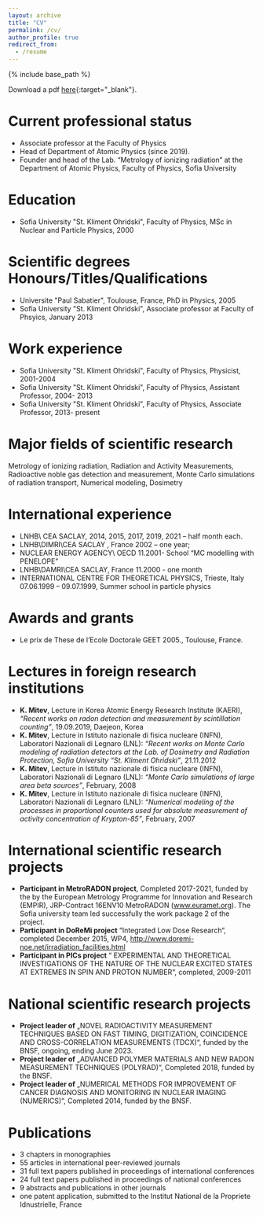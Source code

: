 ```yaml
---
layout: archive
title: "CV"
permalink: /cv/
author_profile: true
redirect_from:
  - /resume
---
```


{% include base_path %}


Download a pdf [here](../files/CV_KrasimirMitev_2022_En.pdf){:target="\_blank"}.

Current professional status
======
* Associate professor at the Faculty of Physics
* Head of Department of Atomic Physics (since 2019).
* Founder and head of the Lab. “Metrology of ionizing radiation” at the Department of Atomic Physics, Faculty of Physics, Sofia University


Education
======
* Sofia University "St. Kliment Ohridski", Faculty of Physics, MSc in Nuclear and Particle Physics, 2000


Scientific degrees Honours/Titles/Qualifications
======
* Universite "Paul Sabatier", Toulouse, France, PhD in Physics, 2005
* Sofia University "St. Kliment Ohridski", Associate professor at Faculty of Phsyics, January 2013


Work experience
======
* Sofia University "St. Kliment Ohridski", Faculty of Physics, Physicist, 2001-2004
* Sofia University "St. Kliment Ohridski", Faculty of Physics, Assistant Professor, 2004- 2013
* Sofia University "St. Kliment Ohridski", Faculty of Physics, Associate Professor, 2013- present


Major fields of scientific research
======
Metrology of ionizing radiation, Radiation and Activity Measurements, Radioactive noble gas detection and measurement, Monte Carlo simulations of radiation transport, Numerical modeling, Dosimetry


International experience
===
* LNHB\ CEA SACLAY, 2014, 2015, 2017, 2019, 2021 – half month each.
* LNHB\DIMRI\CEA SACLAY , France 2002 – one year;
* NUCLEAR ENERGY AGENCY\ OECD 11.2001- School “MC modelling with PENELOPE”
* LNHB\DAMRI\CEA SACLAY, France 11.2000 - one month
* INTERNATIONAL CENTRE FOR THEORETICAL PHYSICS, Trieste, Italy 07.06.1999 – 09.07.1999, Summer school in particle physics


Awards and grants
===
* Le prix de These de l’Ecole Doctorale GEET 2005., Toulouse, France.


Lectures in foreign research institutions
===
* __K. Mitev__, Lecture in Korea Atomic Energy Research Institute (KAERI), _“Recent works on radon detection and measurement by scintillation
counting”_, 19.09.2019, Daejeon, Korea
* __K. Mitev__, Lecture in Istituto nazionale di fisica nucleare (INFN), Laboratori Nazionali di Legnaro (LNL): _“Recent works on Monte Carlo modeling of radiation detectors at the Lab. of Dosimetry and Radiation Protection, Sofia University “St. Kliment Ohridski”_, 21.11.2012
* __K. Mitev__, Lecture in Istituto nazionale di fisica nucleare (INFN), Laboratori Nazionali di Legnaro (LNL): _“Monte Carlo simulations of large area beta sources”_, February, 2008
* __K. Mitev__, Lecture in Istituto nazionale di fisica nucleare (INFN), Laboratori Nazionali di Legnaro (LNL): _“Numerical modeling of the processes in proportional counters used for absolute measurement of activity concentration of Krypton-85”_, February, 2007


International scientific research projects
====
* __Participant in MetroRADON project__, Completed 2017-2021, funded by the by the European Metrology Programme for Innovation and Research (EMPIR), JRP-Contract 16ENV10 MetroRADON (www.euramet.org). The Sofia university team led successfully the work package 2 of the project.
* __Participant in DoReMi project__ “Integrated Low Dose Research“, completed December 2015, WP4, http://www.doremi-noe.net/irradiation_facilities.html
* __Participant in PICs project__ “ EXPERIMENTAL AND THEORETICAL INVESTIGATIONS OF THE NATURE OF THE NUCLEAR EXCITED STATES AT EXTREMES IN SPIN AND PROTON NUMBER“, completed, 2009-2011


National scientific research projects
===
* __Project leader of__ „NOVEL RADIOACTIVITY MEASUREMENT TECHNIQUES BASED ON FAST TIMING, DIGITIZATION, COINCIDENCE AND CROSS-CORRELATION MEASUREMENTS (TDCX)“, funded by the BNSF, ongoing, ending June 2023.
* __Project leader of__ „ADVANCED POLYMER MATERIALS AND NEW RADON MEASUREMENT TECHNIQUES (POLYRAD)“, Completed 2018, funded by the BNSF.
* __Project leader of__ „NUMERICAL METHODS FOR IMPROVEMENT OF CANCER DIAGNOSIS AND MONITORING IN NUCLEAR IMAGING (NUMERICS)“, Completed 2014, funded by the BNSF.


Publications
======
* 3 chapters in monographies
* 55 articles in international peer-reviewed journals
* 31 full text papers published in proceedings of international conferences
* 24 full text papers published in proceedings of national conferences
* 9 abstracts and publications in other journals
* one patent application, submitted to the Institut National de la Propriete Idnustrielle, France

<!--  <ul>{% for post in site.publications %}
    {% include archive-single-cv.html %}
  {% endfor %}</ul> -->
